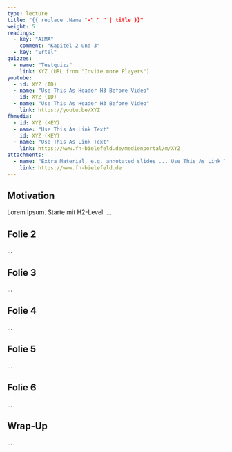 ```yaml
---
type: lecture
title: "{{ replace .Name "-" " " | title }}"
weight: 5
readings:
  - key: "AIMA"
    comment: "Kapitel 2 und 3"
  - key: "Ertel"
quizzes:
  - name: "Testquizz"
    link: XYZ (URL from "Invite more Players")
youtube:
  - id: XYZ (ID)
  - name: "Use This As Header H3 Before Video"
    id: XYZ (ID)
  - name: "Use This As Header H3 Before Video"
    link: https://youtu.be/XYZ
fhmedia:
  - id: XYZ (KEY)
  - name: "Use This As Link Text"
    id: XYZ (KEY)
  - name: "Use This As Link Text"
    link: https://www.fh-bielefeld.de/medienportal/m/XYZ
attachments:
  - name: "Extra Material, e.g. annotated slides ... Use This As Link Text"
    link: https://www.fh-bielefeld.de
---
```



## Motivation
Lorem Ipsum. Starte mit H2-Level.
...

## Folie 2
...

## Folie 3
...

## Folie 4
...

## Folie 5
...

## Folie 6
...

## Wrap-Up
...
